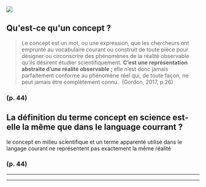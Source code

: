 ![](afd655e7-1544-46ce-b653-70943dcbcd64)



## Qu'est-ce qu'un **concept** ?


>Le concept est un mot, ou une expression, que les chercheurs ont emprunté au vocabulaire courant ou construit de toute pièce pour désigner ou circonscrire des phénomènes de la réalité observable qu’ils désirent étudier scientifiquement. **C’est une représentation abstraite d’une réalité observable ;** elle n’est donc jamais parfaitement conforme au phénomène réel qui, de toute façon, ne peut jamais être complètement connu.  (Gordon, 2017, p.26)




### (p. 44) 






## La définition du terme concept en science est-elle la même que dans le language courrant ?


le concept en milieu scientifique et un terme apparenté utilisé dans le langage courant ne représentent pas exactement la même réalité




### (p. 44) 






----

----

